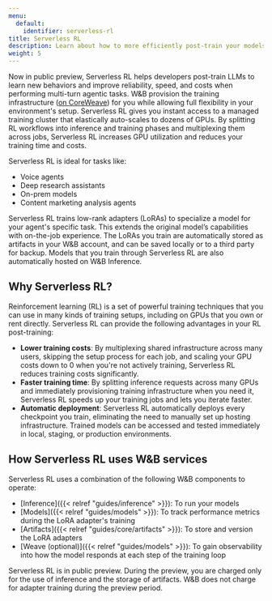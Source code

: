 ```yaml
---
menu:
  default:
    identifier: serverless-rl
title: Serverless RL
description: Learn about how to more efficiently post-train your models using reinforcement learning.
weight: 5
---
```


Now in public preview, Serverless RL helps developers post-train LLMs to learn new behaviors and improve reliability, speed, and costs when performing multi-turn agentic tasks. W&B provision the training infrastructure ([on CoreWeave](https://docs.coreweave.com/docs/platform)) for you while allowing full flexibility in your environment's setup. Serverless RL gives you instant access to a managed training cluster that elastically auto-scales to dozens of GPUs. By splitting RL workflows into inference and training phases and multiplexing them across jobs, Serverless RL increases GPU utilization and reduces your training time and costs.

Serverless RL is ideal for tasks like:
* Voice agents
* Deep research assistants
* On-prem models
* Content marketing analysis agents

Serverless RL trains low-rank adapters (LoRAs) to specialize a model for your agent's specific task. This extends the original model’s capabilities with on-the-job experience. The LoRAs you train are automatically stored as artifacts in your W&B account, and can be saved locally or to a third party for backup. Models that you train through Serverless RL are also automatically hosted on W&B Inference.

## Why Serverless RL?

Reinforcement learning (RL) is a set of powerful training techniques that you can use in many kinds of training setups, including on GPUs that you own or rent directly. Serverless RL can provide the following advantages in your RL post-training:

* **Lower training costs**: By multiplexing shared infrastructure across many users, skipping the setup process for each job, and scaling your GPU costs down to 0 when you're not actively training, Serverless RL reduces training costs significantly.
* **Faster training time**: By splitting inference requests across many GPUs and immediately provisioning training infrastructure when you need it, Serverless RL speeds up your training jobs and lets you iterate faster.
* **Automatic deployment**: Serverless RL automatically deploys every checkpoint you train, eliminating the need to manually set up hosting infrastructure. Trained models can be accessed and tested immediately in local, staging, or production environments.

## How Serverless RL uses W&B services

Serverless RL uses a combination of the following W&B components to operate:

* [Inference]({{< relref "guides/inference" >}}): To run your models
* [Models]({{< relref "guides/models" >}}): To track performance metrics during the LoRA adapter's training
* [Artifacts]({{< relref "guides/core/artifacts" >}}): To store and version the LoRA adapters
* [Weave (optional)]({{< relref "guides/models" >}}): To gain observability into how the model responds at each step of the training loop

Serverless RL is in public preview. During the preview, you are charged only for the use of inference and the storage of artifacts. W&B does not charge for adapter training during the preview period.